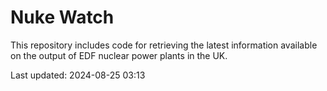 # Nuke Watch

This repository includes code for retrieving the latest information available on the output of EDF nuclear power plants in the UK.

Last updated: 2024-08-25 03:13